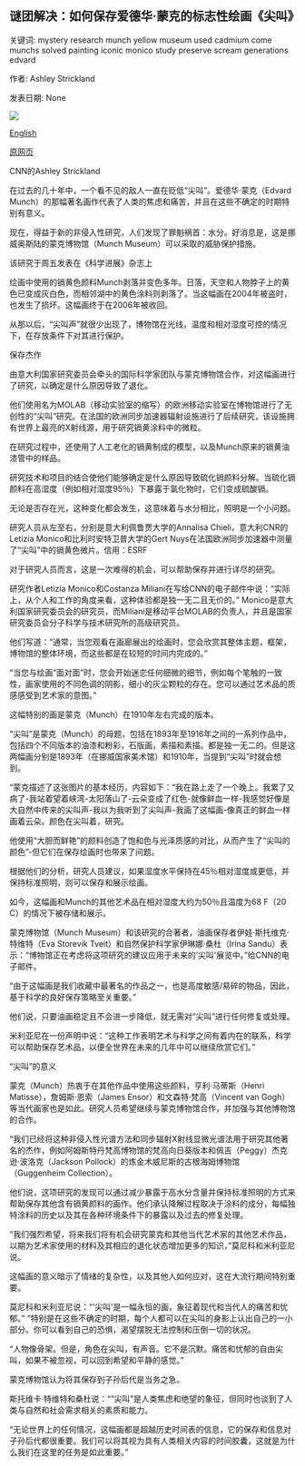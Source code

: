 ## 谜团解决：如何保存爱德华·蒙克的标志性绘画《尖叫》

关键词: mystery research munch yellow museum used cadmium come munchs solved painting iconic monico study preserve scream generations edvard

作者: Ashley Strickland

发表日期: None

![](https://cdn.cnn.com/cnnnext/dam/assets/200515132854-01-the-scream-edvard-munch-super-tease.jpg)

[English](Mystery%20solved%3A%20How%20to%20preserve%20%27The%20Scream%2C%27%20Edvard%20Munch%27s%20iconic%20painting%2C%20for%20generations%20to%20come.md)

[原网页](https://edition.cnn.com/style/article/the-scream-painting-preservation-edvard-munch-scn/index.html)

CNN的Ashley Strickland

在过去的几十年中，一个看不见的敌人一直在贬低“尖叫”。爱德华·蒙克（Edvard Munch）的那幅著名画作代表了人类的焦虑和痛苦，并且在这些不确定的时期特别有意义。

现在，得益于新的非侵入性研究，人们发现了罪魁祸首：水分。好消息是，这是挪威奥斯陆的蒙克博物馆（Munch Museum）可以采取的威胁保护措施。

该研究于周五发表在《科学进展》杂志上

绘画中使用的镉黄色颜料Munch剥落并变色多年。日落，天空和人物脖子上的黄色已变成灰白色，而相邻湖中的黄色涂料则剥落了。当这幅画在2004年被盗时，也发生了损坏。这幅画终于在2006年被收回。

从那以后，“尖叫声”就很少出现了，博物馆在光线，温度和相对湿度可控的情况下，在存放条件下对其进行保护。

保存杰作

由意大利国家研究委员会牵头的国际科学家团队与蒙克博物馆合作，对这幅画进行了研究，以确定是什么原因导致了退化。

他们使用名为MOLAB（移动实验室的缩写）的欧洲移动实验室在博物馆进行了无创性的“尖叫”研究。在法国的欧洲同步加速器辐射设施进行了后续研究，该设施拥有世界上最亮的X射线源，用于研究镉黄涂料中的微粒。

在研究过程中，还使用了人工老化的镉黄制成的模型，以及Munch原来的镉黄油漆管中的样品。

研究技术和项目的结合使他们能够确定是什么原因导致硫化镉颜料分解。当硫化镉颜料在高湿度（例如相对湿度95％）下暴露于氯化物时，它们变成硫酸镉。

无论是否存在光，这种变化都会发生，这意味着与水分相比，照明是一个小问题。

研究人员从左至右，分别是意大利佩鲁贾大学的Annalisa Chieli，意大利CNR的Letizia Monico和比利时安特卫普大学的Gert Nuys在法国欧洲同步加速器中测量了“尖叫”中的镉黄色微片。信用：ESRF

对于研究人员而言，这是一次难得的机会，可以帮助保存并进行详尽的研究。

研究作者Letizia Monico和Costanza Miliani在写给CNN的电子邮件中说：“实际上，从个人和工作的角度来看，这种体验都是独一无二且无价的。” Monico是意大利国家研究委员会的研究员，而Miliani是移动平台MOLAB的负责人，并且是国家研究委员会分子科学与技术研究所的高级研究员。

他们写道：“通常，当您观看在画廊展出的绘画时，您会欣赏其整体主题，框架，博物馆的整体环境，而这些都是在较短的时间内完成的。”

“当您与绘画“面对面”时，您会开始迷恋任何细微的细节，例如每个笔触的一致性，画家使用的不同色调的阴影，细小的灰尘颗粒的存在。您可以通过艺术品的质感感受到艺术家的意图。”

这幅特别的画是蒙克（Munch）在1910年左右完成的版本。

“尖叫”是蒙克（Munch）的母题，包括在1893年至1916年之间的一系列作品中，包括四个不同版本的油漆和粉彩，石版画，素描和素描。都是独一无二的。但是这两幅画分别是1893年（在挪威国家美术馆）和1910年，当提到“尖叫”时就会想到。

“蒙克描述了这张图片的基本经历，内容如下：“我在路上走了一个晚上。我累了又病了-我站着望着峡湾-太阳落山了-云朵变成了红色-就像鲜血一样-我感觉好像是大自然中传来的尖叫声-我以为我听到了尖叫声-我画了这幅画-像真正的鲜血一样画着云朵。颜色在尖叫着，研究。

他使用“大胆而鲜艳”的颜料创造了饱和色与光泽质感的对比，从而产生了“尖叫的颜色”-但它们在保存绘画时也带来了问题。

根据他们的分析，研究人员建议，如果湿度水平保持在45％相对湿度或更低，并保持标准照明，则可以保存和展示绘画。

如今，这幅画和Munch的其他艺术品在相对湿度大约为50％且温度为68 F（20 C）的情况下被存储和展示。

蒙克博物馆（Munch Museum）和该研究的合著者，油画保存者伊娃·斯托维克·特维特（Eva Storevik Tveit）和自然保护科学家伊琳娜·桑杜（Irina Sandu）表示：“博物馆正在考虑将这项研究的建议应用于未来的'尖叫'展览中。”给CNN的电子邮件。

“由于这幅画是我们收藏中最著名的作品之一，也是高度敏感/易碎的物品，因此，基于科学的良好保存策略至关重要。”

他们说，只要油画稳定且不会进一步降低，就无需对“尖叫”进行任何修复或处理。

米利亚尼在一份声明中说：“这种工作表明艺术与科学之间有着内在的联系，科学可以帮助保存艺术品，以便全世界在未来的几年中可以继续欣赏它们。”

“尖叫”的意义

蒙克（Munch）热衷于在其他作品中使用这些颜料，亨利·马蒂斯（Henri Matisse），詹姆斯·恩索（James Ensor）和文森特·梵高（Vincent van Gogh）等当代画家也是如此。研究人员希望继续与蒙克博物馆合作，并加强与其他博物馆的合作。

“我们已经将这种非侵入性光谱方法和同步辐射X射线显微光谱法用于研究其他著名的杰作，例如阿姆斯特丹梵高博物馆的梵高向日葵版本和佩吉（Peggy）杰克逊·波洛克（Jackson Pollock）的炼金术威尼斯的古根海姆博物馆（Guggenheim Collection）。

他们说，这项研究的发现可以通过减少暴露于高水分含量并保持标准照明的方式来帮助保存其他含有镉黄颜料的画作。他们承认降解过程取决于涂料的成分，每幅独特涂料的历史以及其在各种环境条件下的暴露以及过去的修复处理。

“我们强烈希望，将来我们将有机会研究蒙克和其他当代艺术家的其他艺术作品，以期为艺术家使用的材料及其相应的退化状态增加更多的知识，”莫尼科和米利亚尼说。

这幅画的意义暗示了情绪的复杂性，以及其他人如何应对，这在大流行期间特别重要。

莫尼科和米利亚尼说：“'尖叫'是一幅永恒的画，象征着现代和当代人的痛苦和忧郁。” “特别是在这些不确定的时期，每个人都可以在尖叫的身影上认出自己的一小部分。你可以看到自己的恐惧，渴望摆脱无法控制和压倒一切的状况。

“人物像骨架。但是，角色在尖叫，有声音。它不是沉默。痛苦和忧郁的自由尖叫，如果不​​被忽视，可以回到希望和平静的感觉。”

蒙克博物馆认为将其保存到子孙后代是当务之急。

斯托维卡·特维特和桑杜说：““尖叫”是人类焦虑和绝望的象征，但同时也谈到了人类与自然和社会需求相关的素质和能力。

“无论世界上的任何情况，这幅画都是超越历史时间表的信息，它的保存和信息对子孙后代都很重要。我们可以将其视为具有人类相关内容的时间胶囊，这就是为什么我们在这里的任务是如此重要。”